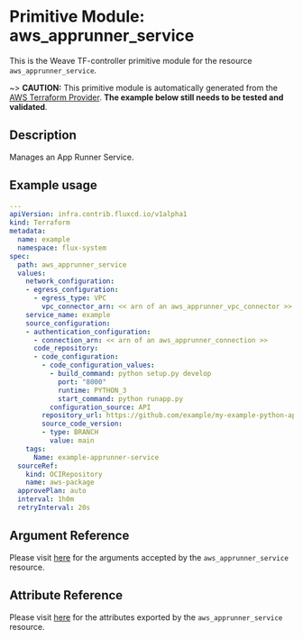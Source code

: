 
# Primitive Module: aws_apprunner_service

This is the Weave TF-controller primitive module for the resource `aws_apprunner_service`.

~> **CAUTION:** This primitive module is automatically generated from the [AWS Terraform Provider](https://registry.terraform.io/providers/hashicorp/aws/latest/docs/resources/apprunner_service). **The example below still needs to be tested and validated**.

## Description

Manages an App Runner Service.

## Example usage

```yaml
---
apiVersion: infra.contrib.fluxcd.io/v1alpha1
kind: Terraform
metadata:
  name: example
  namespace: flux-system
spec:
  path: aws_apprunner_service
  values:
    network_configuration:
    - egress_configuration:
      - egress_type: VPC
        vpc_connector_arn: << arn of an aws_apprunner_vpc_connector >>
    service_name: example
    source_configuration:
    - authentication_configuration:
      - connection_arn: << arn of an aws_apprunner_connection >>
      code_repository:
      - code_configuration:
        - code_configuration_values:
          - build_command: python setup.py develop
            port: "8000"
            runtime: PYTHON_3
            start_command: python runapp.py
          configuration_source: API
        repository_url: https://github.com/example/my-example-python-app
        source_code_version:
        - type: BRANCH
          value: main
    tags:
      Name: example-apprunner-service
  sourceRef:
    kind: OCIRepository
    name: aws-package
  approvePlan: auto
  interval: 1h0m
  retryInterval: 20s
```

## Argument Reference

Please visit [here](https://registry.terraform.io/providers/hashicorp/aws/latest/docs/resources/apprunner_service#argument-reference) for the arguments accepted by the `aws_apprunner_service` resource.

## Attribute Reference

Please visit [here](https://registry.terraform.io/providers/hashicorp/aws/latest/docs/resources/apprunner_service#attributes-reference) for the attributes exported by the `aws_apprunner_service` resource.
